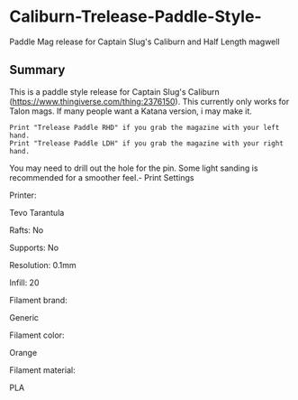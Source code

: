 # Caliburn-Trelease-Paddle-Style-
Paddle Mag release for Captain Slug's Caliburn and Half Length magwell




## Summary

This is a paddle style release for Captain Slug's Caliburn (https://www.thingiverse.com/thing:2376150). This currently only works for Talon mags. If many people want a Katana version, i may make it.
```
Print "Trelease Paddle RHD" if you grab the magazine with your left hand.
Print "Trelease Paddle LDH" if you grab the magazine with your right hand.
```
You may need to drill out the hole for the pin. Some light sanding is recommended for a smoother feel.-
Print Settings




Printer:

Tevo Tarantula

Rafts:
No

Supports:
No

Resolution:
0.1mm

Infill:
20

Filament brand:

Generic

Filament color:

Orange

Filament material:

PLA
